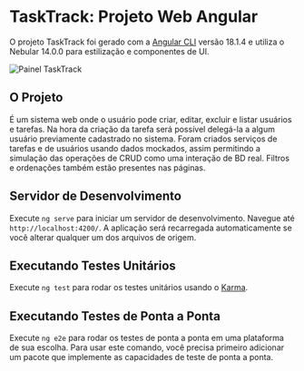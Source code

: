 
# TaskTrack: Projeto Web Angular

O projeto TaskTrack foi gerado com a [Angular CLI](https://github.com/angular/angular-cli) versão 18.1.4 e utiliza o Nebular 14.0.0 para estilização e componentes de UI. 

![Painel TaskTrack](https://i.imgur.com/WGzp3IK.png)

## O Projeto
É um sistema web onde o usuário pode criar, editar, excluir e listar usuários e tarefas. Na hora da criação da tarefa será possível delegá-la a algum usuário previamente cadastrado no sistema. Foram criados serviços de tarefas e de usuários usando dados mockados, assim permitindo a simulação das operações de CRUD como uma interação de BD real. Filtros e ordenações também estão presentes nas páginas.

## Servidor de Desenvolvimento

Execute `ng serve` para iniciar um servidor de desenvolvimento. Navegue até `http://localhost:4200/`. A aplicação será recarregada automaticamente se você alterar qualquer um dos arquivos de origem.

## Executando Testes Unitários

Execute `ng test` para rodar os testes unitários usando o [Karma](https://karma-runner.github.io).

## Executando Testes de Ponta a Ponta

Execute `ng e2e` para rodar os testes de ponta a ponta em uma plataforma de sua escolha. Para usar este comando, você precisa primeiro adicionar um pacote que implemente as capacidades de teste de ponta a ponta.